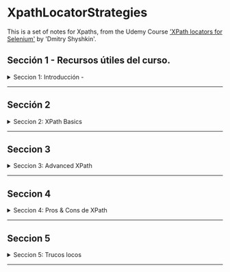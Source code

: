 # XpathLocatorStrategies

This is a set of notes for Xpaths, from the Udemy Course ['XPath locators for Selenium'](https://www.udemy.com/course/xpath-locators-for-selenium/) by 'Dmitry Shyshkin'.

## Sección 1 - Recursos útiles del curso.

<details>

<summary> Seccion 1: Introducción - </summary>

<details>

<summary>Páginas Web</summary>

1. [Test Login](https://practicetestautomation.com/practice-test-login/)
2. [Test Exceptions](https://practicetestautomation.com/practice-test-exceptions/)
3. [GitHub Repo - XPath-locators-for-Selenium](https://github.com/dimashyshkin/XPath-locators-for-Selenium)

</details>

<details>

<summary>Plugins para facilitar la vida.</summary>

1. FireFox

   - xPath Finder

2. Chrome
   - Ranorex Selocity
   - SelectorsHub
   - CSS and XPath checker
   - Relative Xpath Helper
   - TruePath
   - Chro Path
   - Selectors Hub - XPath helper

</details>

### Shortcuts de Teclado

<details>

<summary>TRUCOS</summary>

En el explorador Google CHROME:

1. Abrir el Inspector de Elementos, para ver el Document Object Model (DOM).

   1. > CTRL + SHIFT + I
   2. > F12
   3. > Click Derecho > Inspeccionar

2. Abrir directamente abre el Selector de WebElements en el DOM.
   1. > CTRL + SHIFT + C
   2. > CTRL + F - Abre un buscador para validar Xaths

</details>

</details>

---

## Sección 2

<details>

<summary>Seccion 2: XPath Basics</summary>

### Xpath Meaning

<details>

<summary>Xpath significa</summary>

XML Path  Language it's a Query Language for selecting **nodes** from a XML document.

</details>

### XPATH Formula:

<details>

<summary>Xpath explicado</summary>

```
//tag[@attribute="value"]
```

</details>

### Estrategias de localización:

<details>

<summary>9 estrategias de localizacion</summary>

1. By locator = By.id("id_del_elemento");

2. By locator_name = By.name("name_elemnt");

3. By locator_className = By.className("clase_elemento");

4. By locator_tagName = By.tagName("tag");

5. By locator_linktext = By.linkText("texto_link");

6. By locator_partialLinkText = By.partialLinkText("parte_texto");

7. By locator_cssSelector = By.cssSelector("input[name='q']");

8. By locator_Xpath = By.xpath("//input[@name='q']");

9. JavaScript

```
JavascriptExecutor js = (JavascriptExecutor) driver;

WebElement searchBox = (WebElement)js.executeScript("return document.getElementsByName('q')[0]");
```

</details>

### Inspector de Elementos

<details>

<summary>Todo es relativo</summary>

- Usando el elemento 'Submit', hacia arriba, tiene 2 'hermanos' y 1 'padre.

![alt text](image-13.png)

- Usando el 'Form', hacia abajo, tiene 3 hijos.


![alt text](image-15.png)


</details>

### Terminlogía de los XPaths

<details>

<summary>Conceptos</summary>

1. Tipos de **nodos** en Xpath:
   - Element
   - Attribute
   - Text
   - Document
   - etc..
2. **Atomic Values**:
   - Nodos SIN hijos ni Padres.
3. **Relaciones** entre Nodos:
   - Padre
   - Hijo
   - Hermano
   - Ancestro
   - Descendiente
4. Tipos de XPath:
   1. Absolutos
      - Manera directa de localizar un elemento
      - Comienzan desde el Origen del DOM.
      - No son robustos ni confiables  (se arruinan con cualquier cambio en la página antes de nuestro elemento)
   2. Relativos (los que debemos usar)
      - Comienzan desde un Nodo que nosotros elegimos.
      - Mas cortos y fáciles de leer.
      - Estrategia de localización mas robusta.

</details>

### Sintaxis Básica de XPath

<details>

<summary>XPath Relativo e Hijo</summary>

- Tenemos un elemento 'PADRE' tipo 'Div' con un 'Id'

  - Dentro tiene otras cosas, pero las que nos interesa es el INPUT

- Elemento PADRE, usado como `XPath Relativo` o referencia:

```
//div[@id='row2']
```

![alt text](image-2.png)

- Con este punto de partida, nos dirigimos al elemento HIJO, el único tipo `INPUT`.
- Como no hay otro similar, el XPath queda:

```
//div[@id='row2']/input
```

![alt text](image-3.png)

</details>

### Diferencia entre '/' vs '//' vs './' vs '..//'

<details>

<summary>Diferencias clave en Nodos</summary>

---

1.  / - una diagonal
    - Usado al inicio del XPath, selecciona un elemento RAÍZ.
    - Usado para crear XPaths Absolutos
    - Abreviación de 'Child Node' - Nodo Hijo

#### Ejemplo 1:

```
/HTML/Body
```

El elemento raíz `HTML` contiene 2 hijos, `HEAD`y `BODY`

![alt text](image-4.png)

---

2.  // - doble diagonal

    - Abreviatura de 'descendiente' o 'Self Node'.
    - Para 'XPaths Relativos'
    - Selecciona un elemento en cualquier lugar de la página.

#### Ejemplo 2:

- Usando un elemento relativo, vamos buscando todos los elementos hijos en el árbol del DOM hasta encontrar los de tipo 'INPUT'.

- En este caso son 2 distintos.

```
//div[@id='rows']/div/div/input
```

![alt text](image-5.png)

**NOTA:** podemos `anidar` NODOS RELATIVOS para usar el Nodo Padre como nuevo RAIZ.

El XPath anterior, se puede reescribir como

```
//div[@id='rows']//input
```

Obteniendo el mismo resultado:

- **Dentro** del DIV element con ID = 'rows' (`Nodo Relativo`), **BUSCA** en cualquier lugar **elementos descendiente** con TAG tipo `INPUT`.

![alt text](image-6.png)

---

3. Uso de .// con 'Context Element'

- Este necesita un 'Context Element' en SELENIUM para funcionar, de otro modo no hace nada en el Navegador.
- Este es el código

```java
package com.practicetestautomation;

import java.util.List;

import org.openqa.selenium.By;
import org.openqa.selenium.WebElement;
import org.openqa.selenium.support.ui.ExpectedConditions;
import org.openqa.selenium.support.ui.WebDriverWait;
import org.testng.Assert;
import org.testng.annotations.Test;

public class RelativeXpathTests extends BaseTest {

	private String url = "https://practicetestautomation.com/practice-test-exceptions/";

	@Test(priority = 1)
	public void relativeXpathTest() {
		driver.get(url);

		// Find and click 'Add' button to add second row
		WebElement addButton = driver.findElement(By.id("add_btn"));
		addButton.click();

		// Use Explicit wait to wait for the second row to be visible
		WebDriverWait wait = new WebDriverWait(driver, 15);
		wait.until(ExpectedConditions.visibilityOfElementLocated(By.xpath("//div[@id='row2']")));

		// Get list of all rows
		List<WebElement> rows = driver.findElements(By.xpath("//div[@id='row2']/*[@id='save_btn']"));

		String actualText = null;

		// Iterate over each row in the list - this 'row' are the CONTEXT ELEMENT
		for (WebElement row : rows) {
			// Get text from label element for each 'row'
			String label = row.findElement(By.xpath(".//label")).getText(); // Look for //label inside CONTEXT ELEMENT
			System.out.println("Label text is: " + label);

			if (label.equals("Row 2")) {
				// If label equals Row 2, type Sushi into input field
				System.out.println("Typing 'sushi' into input field");
				row.findElement(By.xpath(".//input")).sendKeys("Sushi"); // Look for //label inside CONTEXT ELEMENT

				// Save new value by pushing Save button
				driver.findElement(By.xpath("//div[@id='row2']/*[@id='save_btn']")).click();

				// Get new value to use in the assertion
				actualText = row.findElement(By.xpath(".//input")).getAttribute("value"); // Look for //input inside CONTEXT ELEMENT
				break;
			}
		}
		Assert.assertEquals(actualText, "Sushi");
	}
}
```

</details>

### Diferencia entre 'Position' e 'Index'

<details>

<summary>XPath con múltiples resultados, y los métodos para definir elementos.</summary>

- Cuando encontramos una página que nos arroja varios resultados para un XPath, requerimos definir cuál es el elemento que queremos.

- Por ejemplo, en la página bajo prueba, si elegimos un elemento `H5` nos encuentra 6 resultados.

- `NOTA`: En los XPaths, los índices comienzan en '1', no en 'CERO' como los lenguajes de programación.

```
//H5
```

![alt text](image-7.png)


</details>


---


<details>

<summary>INDEX</summary>

- Un Índice XPath comienza en '1'

```
//H5[2]
```

- Para elegir un único elemento XPath, debemos encerrar entre `paréntesis cuadrados` la dirección del elemento.

![alt text](image-8.png)


- Para XPaths con `atributos`, se debe encerrar entre `paréntesis` el XPath completo y al final entre `corchetes` se coloca el índice.

```
(//div[@class='row'])[2]
```

![alt text](image-20.png)

---

- Ahora, digamos que dentro de este elemento, queremos el botón `REMOVE`. 
- Podemos usar la búsqueda de elementos hijos de este elemento.

```
(//div[@class='row'])[2]/button[3]
```

![alt text](image-21.png)

- Pero, podemos mejorar el XPath, teniendo en cuenta una consideración del método `INDEX`.

- `OJO` : si escribimos este comando, nos dará como resultado que efectivamente encontró los 6 botones, que coinciden con el criterio de búsqueda:

![alt text](image-23.png)

```
//div[@class='row']/button
```

![alt text](image-22.png)


- `PERO` si ponemos los corchetes, NO va encontrar nuestro elemento.

```
//div[@class='row']/button[6]
```

- Por que, XPath va a buscar dentro del `PRIMER` elemento que cumpla la condición de ser DIV y tener clase ROW, el sexto elemento tipo BUTTON.

- Y sabemos por el DOM que sólo contiene 3 elementos.

- La sintaxis correcta, es nuevamente, envolver TODO el XPath entre `paréntesis` para que PRIMERO busque TODOS los elementos tipo BUTTON dentro de TODOS los DIV con clase ROW.



```
(//div[@class='row']/button)[6]
```

- Y ahora sí, encontrados TODOS, elegir ya sea el último, o el índice '6'.

![alt text](image-24.png)



```
(//div[@class='row']/button)[last()]
```

- De esta manera, encerrando entre paréntesis todo el XPath para buscar primero todos los elementos, también funciona el truco del comando 'last()'.

</details>



---

<details>

<summary>position()</summary>

- Así como el Index, el comando `[position()=X]` también arroja un único elemento XPath por `punteros`.

```
//H5[position()=3]
```

- Si hacen lo mismo, ¿para qué sirve?

![alt text](image-9.png)

Por que, a diferencia de INDEX, con `POSITION` podemos jugar con los `punteros`.

![alt text](image-10.png)

---

---


- Imaginemos que por alguna razón NO necesitamos el primer resultado, sólo los que dicen 'Test Case X: ...'

- SABIENDO que el elemento que NO queremos está en la `primera posición`, podemos excluirlo de la búsqueda con XPath.


```
//H5[position()!=1]
```

- De esta manera podemos elegir todos los elementos `H5`, excluyendo el primero, y ahora únicamente encontrará 5 elementos.

![alt text](image-16.png)

- `POSITION`es un método versátil, con el que podemos conseguir el mismo resultado combinando los operadores.

![alt text](image-17.png)

</details>


---

<details>

<summary>last()</summary>

- Si no sabemos el número de elementos, pero estamos seguros de que el que necesitamos es el último, podemos usar `LAST` como comando.

```
//H5[last()]
```

- Y seleccionará el último elemento del tipo que le indiquemos:

![alt text](image-18.png)

- Siendo posible además, elegir en reversa desde esa posición, similar al sistema de `arrays`de Python.

```
//H5[last()-1]
```


![alt text](image-19.png)


</details>

### XPaths Functions - TEXT

---

<details>

<summary>text()</summary>

- La fórmula para encontrar un elemento por su TEXTO es:

```
//tag[text()='value']
```

- PERO, se debe escribir el texto COMPLETO tal cual aparece en el DOM.

```
//h5[text()='Create list of your favorite foods']
```

![alt text](image-25.png)

- Otra manera de lograr el mismo resultado es:

```
//h5[normalize-space()='Create list of your favorite foods']
```

- Funciona para cualquier tipo de elemento que contenga TEXTO.

```
//a[text()='Selenium WebDriver with Java for beginners program']
```

![alt text](image-26.png)

</details>

---

### XPath Functions - contains

<details>

<summary>contains()</summary>

- Permite seleccionar un elemento por el contenido `parcial` de un `atributo` en el DOM.
- Esta función es útil para `elementos parcialmente dinámicos`.


Por ejemplo, si un ID tiene valores `parcialmente dinámicos`.

![alt text](image-27.png)

- La fórmula es:

```
//tag[contains(@attribute,'partial value')]
```

![alt text](image-28.png)


- También es útil con, por ejemplo, `etiquetas` tipo `CLASS` que contienen atributos muy largos.
- Podemos encontrar el mismo elemento sin necesidad de escribir todo el `valor`.

```
//body[contains(@class,'page-template-test_exceptions')]
```

![alt text](image-29.png)

- También podemos encontrar varios elementos que comparten cierta característica.

```
id="edit_btn"
id="save_btn"
id="add_btn"
```

![alt text](image-30.png)

```
$x("//button[contains(@id,'_btn')]")
```

![alt text](image-31.png)

- Finalmente, podemos encontrar un elemento por su `texto parcial` usando XPath.
- En lugar del atributo, usamos la función `text` dentro de `contains` de la siguiente manera.

![alt text](image-32.png)

- Escribimos sólo una parte del texto del elemento.

```
$x("//p[contains(text(),'This page is created')]")
```

![alt text](image-33.png)

- FIN

</details>

---

### XPath Function - Starts with

<details>

<summary>starts-with()</summary>

- Esta función es similar a `contains()`, pero es mas específica en su sintaxis.
- Requiere, como su nombre lo indica, únicamente el inicio del `valor` del `atributo`.
- La fórmula es:

```
//tag[starts-with(@attribute,'beginning')]
```

Por ejemplo, para el elemento:

![alt text](image-34.png)

- Con código HTML:

```
 <input type="text" class="input-field" value="Pizza" disabled="true">
```

- Podemos usar el `valor` del  `atributo` 'CLASS'
- Y el XPath con la función `starts-with()` quedaría de la siguiente manera:

```
//input[starts-with(@class,'input')]
```

![alt text](image-35.png)

- De la misma manera que con `contains()`, podemos usar esta función para encontrar `TEXTO`.

![alt text](image-36.png)

- Por ejemplo, para este elemento, podemos usar el siguiente XPath.

```
//p[starts-with(text(),'This page')]
```

![alt text](image-37.png)

</details>

---

### XPath Function - NOT

<details>

<summary>not()</summary>

- La fórmula es muy sencilla:

```
//tag[not(anything we learned before)]
```

- Busca todos los elementos que cumplan la condición, PERO IGNORA el que te estoy definiiendo.

![alt text](image-38.png)

- Por ejemplo, si buscamos únicamente la etiqueta `botón` encontraremos 5 resultados:

![alt text](image-39.png)

- Si elegimos uno en particular, el resulado es ese botón:

```
//button[@id='edit_btn']
```

![alt text](image-40.png)

---

- Ahora, si usamos la función `not()`, el resultado son los 5 elementos originales, `excepto` el que definimos.

```
//button[not(@id='edit_btn')]
```

![alt text](image-41.png)


---

- Podemos excluir cualquier elemento, con cualquier método que aprendimos:

```
//H5
```

- Recordemos que en el ejercicio del `position()` exlcuímos el primer elemento.

- Eso, también se puede lograr con la función `not()` de varias maneras.

```
//H5[not(position()=1)]
//H5[not(text()='Create list of your favorite foods')]
//H5[not(contains(text(),'favorite foods))]
```

![alt text](image-42.png)

</details>



</details>

---

## Seccion 3

<details>

<summary>Seccion 3: Advanced XPath</summary>

---

### Operador - OR

<details>

<summary>or</summary>

- A veces, un mismo loclaizador se necesita escribir distinto dependiendo del navegador.

![alt text](image-45.png)

- Para esto, existen distintos operadores de XPath, pero sólo `OR` y `AND` son útiles en Automation.

![alt text](image-44.png)

- Con estas herramientas, podemos hacer estrategias de localización complejas.

- Por ejemplo, de nuestra página muestra, podemos elegir múltiples elementos.

```
//button[@name='Add']
```

![alt text](image-46.png)

```
//button[@name='Remove']
```

![alt text](image-47.png)

- En la página, en total, hay 8 botones:

![alt text](image-48.png)

- Entonces, si ambos comparten `etiqueta` para elegir `ambos` debemos agrupar el `predicado` del XPath.

```
//button[@name='Add' or @name='Remove']
```

- Podemos usar cualquier atributo del Xpath para la función.

```
//button[@name='Add' or @id='remove_btn']
```



</details>

---

### Operador - AND

<details>

<summary>and</summary>

- Cuando necesitamos definir exactamente la unicidad de un elemento web, entonces debemos añadir condiciones para su cumplimiento simultáneo.

- Para ello, debemos `añadir` condiciones al predicado (no siempre con `valor` en ellos)

```
//button[@class and @name='Save']
```

- Este ejemplo nos arroja 2 resultados, por que uno está oculto.

- Los elementos ocultos tienen este atributo.

```
style="display: none;"
```

- Entonces, debemos añadir a la condición de la estrategia de loclaización, este dato:

```
//button
```

- 8 resultados

```
//button[@class='btn']
```

- 6 resultados

```
//button[@class='btn' and not(@style='display: none;')]
```

- 2 resultados, los que queremos:

![alt text](image-49.png)

- Otra manera de usar la sintaxis `AND` es sencillamente, agrupar entre `corchetes` los `predicados`.

```
//button [@class='btn'] [not(@style='display: none;')]
```

</details>

---

### Wildcards

<details>

<summary>//*[@*='valor'] </summary>

- Podemos utilizar el caracter comodín `*` para codificar una búsqueda rápida.

- Asterísco en lugar de la etiqueta, encontrará cualquier `elemento nodo`.
- Asterísco en lugar del atributo, encontrará cualquier `nodo atributo`.

```
//*[@class]
```

- Esto significa, busca cualquier elemento, que tenga un atributo llamado `class`.

- A veces, también queremos un elemento donde algún atributo tenga un valor específico.

```
//button[@*='btn']
```

- Esto nos arroja 3 elementos

```
//button[@*='add_btn']
```

- Esto nos arroja 1 elemento

</details>

---

### Otro Terminología 4

<details>

<summary>Tema Nuevo</summary>

You can add text HERE.

</details>

---

### Otro Terminología 5

<details>

<summary>Tema Nuevo</summary>

You can add text HERE.

</details>

---

### Otro Terminología 6

<details>

<summary>Tema Nuevo</summary>

You can add text HERE.

</details>

---

### Otro Terminología 7

<details>

<summary>Tema Nuevo</summary>

You can add text HERE.

</details>

</details>

---

## Seccion 4

<details>

<summary>Seccion 4: Pros & Cons de XPath</summary>

You can add text within a collapsed section.

You can add an image or a code block, too.

</details>

---

## Seccion 5

<details>

<summary>Seccion 5: Trucos locos</summary>

---

<details>

<summary>Podemos usar un '*' en lugar del TAG.</summary>

```
//tag[@attribute="value"]      ->  //*[@id="validationCustom01"]
```

![alt text](image.png)

</details>

---

<details>

<summary>Podemos probar los XPaths directamente en el Navegador</summary>

> CTRL + SHIFT +I > Console

Usamos la siguiente sintaxis:

> $x("//\*[@id='validationCustom01']")

![alt text](image-1.png)

**TIP:** Todo dento de comillas dobles, deben ser comillas SIMPLES, por Sintaxis. 'Valores' de las etiquetas.

</details>

</details>

---
